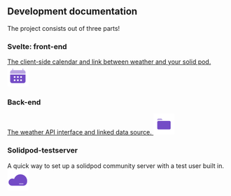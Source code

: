 <link rel="stylesheet" href="../../assets/stylesheet.css">

## Development documentation

The project consists out of three parts!

<!-- Svelte/front-end -->
### Svelte: front-end
[
    The client-side calendar and link between weather and your solid pod.
    ![Icon of a calendar to link to Svelte](../../assets/icons/Calendar-Duotone.svg) 
](svelte-frontend/)

<!-- Back-end -->
### Back-end
[
    The weather API interface and linked data source.
    ![Icon of a folder to link to back-end](../../assets/icons/Folder-Duotone.svg) 
](backend)

<!-- Solidpod testserver -->
### Solidpod-testserver
A quick way to set up a solidpod community server with a test user built in.
![Icon of a cloud to link to solidpod-testserver](../../assets/icons/Cloud-Duotone.svg)
